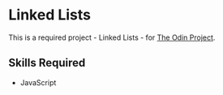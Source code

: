 # Linked Lists
This is a required project - Linked Lists - for [The Odin Project](https://www.theodinproject.com/).

## Skills Required
- JavaScript
